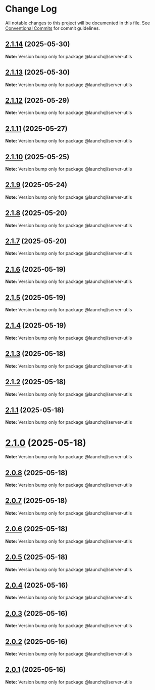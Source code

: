 # Change Log

All notable changes to this project will be documented in this file.
See [Conventional Commits](https://conventionalcommits.org) for commit guidelines.

## [2.1.14](https://github.com/launchql/launchql/compare/@launchql/server-utils@2.1.13...@launchql/server-utils@2.1.14) (2025-05-30)

**Note:** Version bump only for package @launchql/server-utils





## [2.1.13](https://github.com/launchql/launchql/compare/@launchql/server-utils@2.1.12...@launchql/server-utils@2.1.13) (2025-05-30)

**Note:** Version bump only for package @launchql/server-utils





## [2.1.12](https://github.com/launchql/launchql/compare/@launchql/server-utils@2.1.11...@launchql/server-utils@2.1.12) (2025-05-29)

**Note:** Version bump only for package @launchql/server-utils





## [2.1.11](https://github.com/launchql/launchql/compare/@launchql/server-utils@2.1.10...@launchql/server-utils@2.1.11) (2025-05-27)

**Note:** Version bump only for package @launchql/server-utils





## [2.1.10](https://github.com/launchql/launchql/compare/@launchql/server-utils@2.1.9...@launchql/server-utils@2.1.10) (2025-05-25)

**Note:** Version bump only for package @launchql/server-utils





## [2.1.9](https://github.com/launchql/launchql/compare/@launchql/server-utils@2.1.8...@launchql/server-utils@2.1.9) (2025-05-24)

**Note:** Version bump only for package @launchql/server-utils





## [2.1.8](https://github.com/launchql/launchql/compare/@launchql/server-utils@2.1.7...@launchql/server-utils@2.1.8) (2025-05-20)

**Note:** Version bump only for package @launchql/server-utils





## [2.1.7](https://github.com/launchql/launchql/compare/@launchql/server-utils@2.1.6...@launchql/server-utils@2.1.7) (2025-05-20)

**Note:** Version bump only for package @launchql/server-utils





## [2.1.6](https://github.com/launchql/launchql/compare/@launchql/server-utils@2.1.5...@launchql/server-utils@2.1.6) (2025-05-19)

**Note:** Version bump only for package @launchql/server-utils





## [2.1.5](https://github.com/launchql/launchql/compare/@launchql/server-utils@2.1.4...@launchql/server-utils@2.1.5) (2025-05-19)

**Note:** Version bump only for package @launchql/server-utils





## [2.1.4](https://github.com/launchql/launchql/compare/@launchql/server-utils@2.1.3...@launchql/server-utils@2.1.4) (2025-05-19)

**Note:** Version bump only for package @launchql/server-utils





## [2.1.3](https://github.com/launchql/launchql/compare/@launchql/server-utils@2.1.2...@launchql/server-utils@2.1.3) (2025-05-18)

**Note:** Version bump only for package @launchql/server-utils





## [2.1.2](https://github.com/launchql/launchql/compare/@launchql/server-utils@2.1.1...@launchql/server-utils@2.1.2) (2025-05-18)

**Note:** Version bump only for package @launchql/server-utils





## [2.1.1](https://github.com/launchql/launchql/compare/@launchql/server-utils@2.1.0...@launchql/server-utils@2.1.1) (2025-05-18)

**Note:** Version bump only for package @launchql/server-utils





# [2.1.0](https://github.com/launchql/launchql/compare/@launchql/server-utils@2.0.8...@launchql/server-utils@2.1.0) (2025-05-18)

**Note:** Version bump only for package @launchql/server-utils





## [2.0.8](https://github.com/launchql/launchql/compare/@launchql/server-utils@2.0.7...@launchql/server-utils@2.0.8) (2025-05-18)

**Note:** Version bump only for package @launchql/server-utils





## [2.0.7](https://github.com/launchql/launchql/compare/@launchql/server-utils@2.0.6...@launchql/server-utils@2.0.7) (2025-05-18)

**Note:** Version bump only for package @launchql/server-utils





## [2.0.6](https://github.com/launchql/launchql/compare/@launchql/server-utils@2.0.5...@launchql/server-utils@2.0.6) (2025-05-18)

**Note:** Version bump only for package @launchql/server-utils





## [2.0.5](https://github.com/launchql/launchql/compare/@launchql/server-utils@2.0.4...@launchql/server-utils@2.0.5) (2025-05-18)

**Note:** Version bump only for package @launchql/server-utils





## [2.0.4](https://github.com/launchql/launchql/compare/@launchql/server-utils@2.0.3...@launchql/server-utils@2.0.4) (2025-05-16)

**Note:** Version bump only for package @launchql/server-utils





## [2.0.3](https://github.com/launchql/launchql/compare/@launchql/server-utils@2.0.2...@launchql/server-utils@2.0.3) (2025-05-16)

**Note:** Version bump only for package @launchql/server-utils





## [2.0.2](https://github.com/launchql/launchql/compare/@launchql/server-utils@2.0.1...@launchql/server-utils@2.0.2) (2025-05-16)

**Note:** Version bump only for package @launchql/server-utils





## [2.0.1](https://github.com/launchql/launchql/compare/@launchql/server-utils@0.3.0...@launchql/server-utils@2.0.1) (2025-05-16)

**Note:** Version bump only for package @launchql/server-utils
